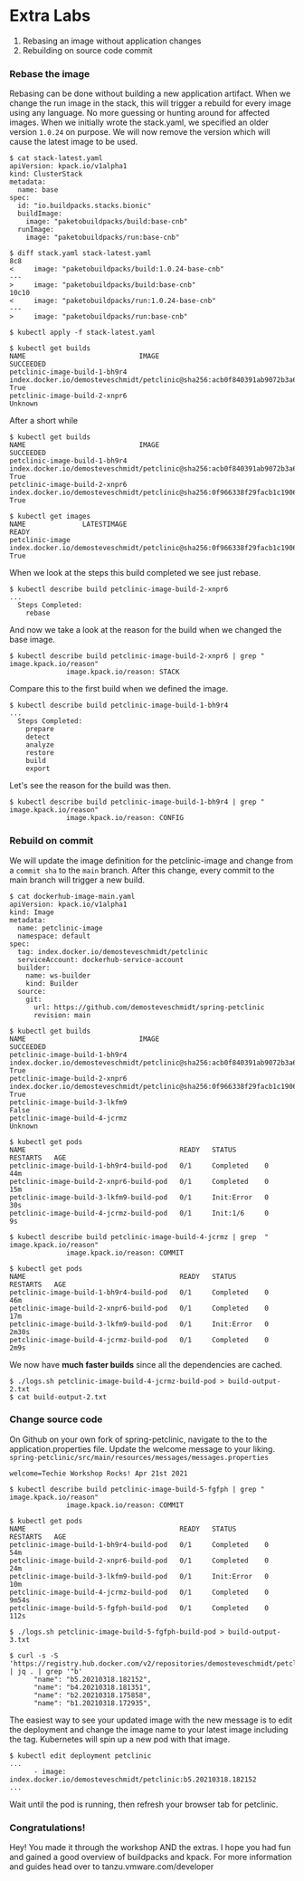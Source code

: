 # Extra Labs

1. Rebasing an image without application changes
2. Rebuilding on source code commit

### Rebase the image

Rebasing can be done without building a new application artifact. When we change the run image in the stack, this will trigger a rebuild for every image using any language. No more guessing or hunting around for affected images.
When we initially wrote the stack.yaml, we specified an older version `1.0.24` on purpose. We will now remove the version which will cause the latest image to be used.

```
$ cat stack-latest.yaml 
apiVersion: kpack.io/v1alpha1
kind: ClusterStack
metadata:
  name: base
spec:
  id: "io.buildpacks.stacks.bionic"
  buildImage:
    image: "paketobuildpacks/build:base-cnb"
  runImage:
    image: "paketobuildpacks/run:base-cnb"
```

```
$ diff stack.yaml stack-latest.yaml 
8c8
<     image: "paketobuildpacks/build:1.0.24-base-cnb"
---
>     image: "paketobuildpacks/build:base-cnb"
10c10
<     image: "paketobuildpacks/run:1.0.24-base-cnb"
---
>     image: "paketobuildpacks/run:base-cnb"
```

```shell
$ kubectl apply -f stack-latest.yaml
```

```
$ kubectl get builds
NAME                            IMAGE                                                                                                                SUCCEEDED
petclinic-image-build-1-bh9r4   index.docker.io/demosteveschmidt/petclinic@sha256:acb0f840391ab9072b3a6ffd6263e1f2bde3f34a42fedbe7e1da0d4c74be6e77   True
petclinic-image-build-2-xnpr6                                                                                                                        Unknown
```
After a short while

```
$ kubectl get builds
NAME                            IMAGE                                                                                                                SUCCEEDED
petclinic-image-build-1-bh9r4   index.docker.io/demosteveschmidt/petclinic@sha256:acb0f840391ab9072b3a6ffd6263e1f2bde3f34a42fedbe7e1da0d4c74be6e77   True
petclinic-image-build-2-xnpr6   index.docker.io/demosteveschmidt/petclinic@sha256:0f966338f29facb1c19067f81bf376b0a9597da72a8c6860fe748cf5d9522016   True
```


```
$ kubectl get images
NAME              LATESTIMAGE                                                                                                          READY
petclinic-image   index.docker.io/demosteveschmidt/petclinic@sha256:0f966338f29facb1c19067f81bf376b0a9597da72a8c6860fe748cf5d9522016   True
```

When we look at the steps this build completed we see just rebase.
```
$ kubectl describe build petclinic-image-build-2-xnpr6
...
  Steps Completed:
    rebase
```

And now we take a look at the reason for the build when we changed the base image.
```
$ kubectl describe build petclinic-image-build-2-xnpr6 | grep " image.kpack.io/reason"
              image.kpack.io/reason: STACK
```

Compare this to the first build when we defined the image.
```
$ kubectl describe build petclinic-image-build-1-bh9r4
...
  Steps Completed:
    prepare
    detect
    analyze
    restore
    build
    export
```

Let's see the reason for the build was then.
```
$ kubectl describe build petclinic-image-build-1-bh9r4 | grep " image.kpack.io/reason"
              image.kpack.io/reason: CONFIG
```

### Rebuild on commit

We will update the image definition for the petclinic-image and change from a `commit sha` to the `main` branch.
After this change, every commit to the main branch will trigger a new build.

```
$ cat dockerhub-image-main.yaml 
apiVersion: kpack.io/v1alpha1
kind: Image
metadata:
  name: petclinic-image
  namespace: default
spec:
  tag: index.docker.io/demosteveschmidt/petclinic
  serviceAccount: dockerhub-service-account
  builder:
    name: ws-builder
    kind: Builder
  source:
    git:
      url: https://github.com/demosteveschmidt/spring-petclinic
      revision: main
```

```
$ kubectl get builds
NAME                            IMAGE                                                                                                                SUCCEEDED
petclinic-image-build-1-bh9r4   index.docker.io/demosteveschmidt/petclinic@sha256:acb0f840391ab9072b3a6ffd6263e1f2bde3f34a42fedbe7e1da0d4c74be6e77   True
petclinic-image-build-2-xnpr6   index.docker.io/demosteveschmidt/petclinic@sha256:0f966338f29facb1c19067f81bf376b0a9597da72a8c6860fe748cf5d9522016   True
petclinic-image-build-3-lkfm9                                                                                                                        False
petclinic-image-build-4-jcrmz                                                                                                                        Unknown
```

```
$ kubectl get pods
NAME                                      READY   STATUS       RESTARTS   AGE
petclinic-image-build-1-bh9r4-build-pod   0/1     Completed    0          44m
petclinic-image-build-2-xnpr6-build-pod   0/1     Completed    0          15m
petclinic-image-build-3-lkfm9-build-pod   0/1     Init:Error   0          30s
petclinic-image-build-4-jcrmz-build-pod   0/1     Init:1/6     0          9s
```

```
$ kubectl describe build petclinic-image-build-4-jcrmz | grep  " image.kpack.io/reason"
              image.kpack.io/reason: COMMIT
```

```
$ kubectl get pods
NAME                                      READY   STATUS       RESTARTS   AGE
petclinic-image-build-1-bh9r4-build-pod   0/1     Completed    0          46m
petclinic-image-build-2-xnpr6-build-pod   0/1     Completed    0          17m
petclinic-image-build-3-lkfm9-build-pod   0/1     Init:Error   0          2m30s
petclinic-image-build-4-jcrmz-build-pod   0/1     Completed    0          2m9s
```

We now have **much faster builds** since all the dependencies are cached.

```
$ ./logs.sh petclinic-image-build-4-jcrmz-build-pod > build-output-2.txt 
$ cat build-output-2.txt
```

### Change source code

On Github on your own fork of spring-petclinic, navigate to the to the application.properties file. Update the welcome message to your liking.
`spring-petclinic/src/main/resources/messages/messages.properties`

```
welcome=Techie Workshop Rocks! Apr 21st 2021
```

```
$ kubectl describe build petclinic-image-build-5-fgfph | grep " image.kpack.io/reason"
              image.kpack.io/reason: COMMIT
```

```
$ kubectl get pods
NAME                                      READY   STATUS       RESTARTS   AGE
petclinic-image-build-1-bh9r4-build-pod   0/1     Completed    0          54m
petclinic-image-build-2-xnpr6-build-pod   0/1     Completed    0          24m
petclinic-image-build-3-lkfm9-build-pod   0/1     Init:Error   0          10m
petclinic-image-build-4-jcrmz-build-pod   0/1     Completed    0          9m54s
petclinic-image-build-5-fgfph-build-pod   0/1     Completed    0          112s
```

```
$ ./logs.sh petclinic-image-build-5-fgfph-build-pod > build-output-3.txt
```

```
$ curl -s -S 'https://registry.hub.docker.com/v2/repositories/demosteveschmidt/petclinic/tags' | jq . | grep '"b'
      "name": "b5.20210318.182152",
      "name": "b4.20210318.181351",
      "name": "b2.20210318.175858",
      "name": "b1.20210318.172935",
```

The easiest way to see your updated image with the new message is to edit the deployment and change the image name to your latest image including the tag.
Kubernetes will spin up a new pod with that image.

```
$ kubectl edit deployment petclinic
...
      - image: index.docker.io/demosteveschmidt/petclinic:b5.20210318.182152
...
```

Wait until the pod is running, then refresh your browser tab for petclinic.

### Congratulations!

Hey! You made it through the workshop AND the extras. 
I hope you had fun and gained a good overview of buildpacks and kpack.
For more information and guides head over to tanzu.vmware.com/developer
